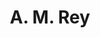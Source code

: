 ---
layout: page
title: A. M. Rey
description: Postdoc
img: 
redirect: 
importance: 1
category: former postdocs
---